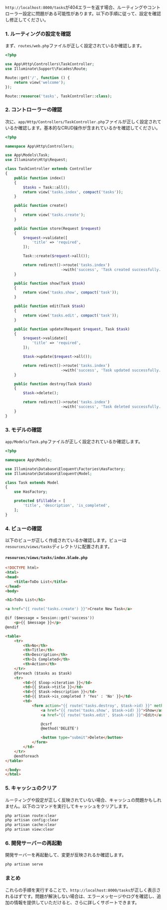 `http://localhost:8000/tasks`が404エラーを返す場合、ルーティングやコントローラー設定に問題がある可能性があります。以下の手順に従って、設定を確認し修正してください。

### 1. ルーティングの設定を確認

まず、`routes/web.php`ファイルが正しく設定されているか確認します。

```php
<?php

use App\Http\Controllers\TaskController;
use Illuminate\Support\Facades\Route;

Route::get('/', function () {
    return view('welcome');
});

Route::resource('tasks', TaskController::class);
```

### 2. コントローラーの確認

次に、`app/Http/Controllers/TaskController.php`ファイルが正しく設定されているか確認します。基本的なCRUD操作が含まれているかを確認してください。

```php
<?php

namespace App\Http\Controllers;

use App\Models\Task;
use Illuminate\Http\Request;

class TaskController extends Controller
{
    public function index()
    {
        $tasks = Task::all();
        return view('tasks.index', compact('tasks'));
    }

    public function create()
    {
        return view('tasks.create');
    }

    public function store(Request $request)
    {
        $request->validate([
            'title' => 'required',
        ]);

        Task::create($request->all());

        return redirect()->route('tasks.index')
                         ->with('success', 'Task created successfully.');
    }

    public function show(Task $task)
    {
        return view('tasks.show', compact('task'));
    }

    public function edit(Task $task)
    {
        return view('tasks.edit', compact('task'));
    }

    public function update(Request $request, Task $task)
    {
        $request->validate([
            'title' => 'required',
        ]);

        $task->update($request->all());

        return redirect()->route('tasks.index')
                         ->with('success', 'Task updated successfully.');
    }

    public function destroy(Task $task)
    {
        $task->delete();

        return redirect()->route('tasks.index')
                         ->with('success', 'Task deleted successfully.');
    }
}
```

### 3. モデルの確認

`app/Models/Task.php`ファイルが正しく設定されているか確認します。

```php
<?php

namespace App\Models;

use Illuminate\Database\Eloquent\Factories\HasFactory;
use Illuminate\Database\Eloquent\Model;

class Task extends Model
{
    use HasFactory;

    protected $fillable = [
        'title', 'description', 'is_completed',
    ];
}
```

### 4. ビューの確認

以下のビューが正しく作成されているか確認します。ビューは`resources/views/tasks`ディレクトリに配置されます。

#### `resources/views/tasks/index.blade.php`

```html
<!DOCTYPE html>
<html>
<head>
    <title>ToDo List</title>
</head>
<body>

<h1>ToDo List</h1>

<a href="{{ route('tasks.create') }}">Create New Task</a>

@if ($message = Session::get('success'))
    <p>{{ $message }}</p>
@endif

<table>
    <tr>
        <th>No</th>
        <th>Title</th>
        <th>Description</th>
        <th>Is Completed</th>
        <th>Action</th>
    </tr>
    @foreach ($tasks as $task)
    <tr>
        <td>{{ $loop->iteration }}</td>
        <td>{{ $task->title }}</td>
        <td>{{ $task->description }}</td>
        <td>{{ $task->is_completed ? 'Yes' : 'No' }}</td>
        <td>
            <form action="{{ route('tasks.destroy', $task->id) }}" method="POST">
                <a href="{{ route('tasks.show', $task->id) }}">Show</a>
                <a href="{{ route('tasks.edit', $task->id) }}">Edit</a>

                @csrf
                @method('DELETE')

                <button type="submit">Delete</button>
            </form>
        </td>
    </tr>
    @endforeach
</table>

</body>
</html>
```

### 5. キャッシュのクリア

ルーティングや設定が正しく反映されていない場合、キャッシュの問題かもしれません。以下のコマンドを実行してキャッシュをクリアします。

```bash
php artisan route:clear
php artisan config:clear
php artisan cache:clear
php artisan view:clear
```

### 6. 開発サーバーの再起動

開発サーバーを再起動して、変更が反映されるか確認します。

```bash
php artisan serve
```

### まとめ

これらの手順を実行することで、`http://localhost:8000/tasks`が正しく表示されるはずです。問題が解決しない場合は、エラーメッセージやログを確認し、追加の情報を提供していただけると、さらに詳しくサポートできます。